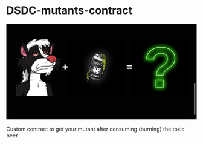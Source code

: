 # DSDC-mutants-contract

![preview](preview.jfif)

Custom contract to get your mutant after consuming (burning) the toxic beer.
